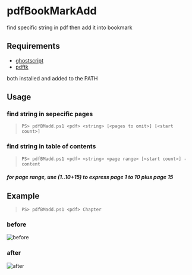 # pdfBookMarkAdd

find specific string in pdf then add it into bookmark

## Requirements

- [ghostscript](https://www.ghostscript.com/)
- [pdftk](https://www.pdflabs.com/tools/pdftk-the-pdf-toolkit/)

both installed and added to the PATH

## Usage

### **find string in sepecific pages**

> `PS> pdfBMadd.ps1 <pdf> <string> [<pages to omit>] [<start count>]`

### **find string in table of contents**

> `PS> pdfBMadd.ps1 <pdf> <string> <page range> [<start count>] -content`

#### *for page range, use (1..10+15) to express page 1 to 10 plus page 15*

## Example

> `PS> pdfBMadd.ps1 <pdf> Chapter`

### before

![before](https://i.imgur.com/ETIQzxk.png)

### after

![after](https://i.imgur.com/OAsVc26.png)
